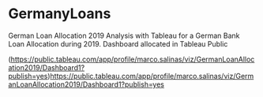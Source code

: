 # GermanyLoans
German Loan Allocation 2019
Analysis with Tableau for a German Bank Loan Allocation during 2019.
Dashboard allocated in Tableau Public

(https://public.tableau.com/app/profile/marco.salinas/viz/GermanLoanAllocation2019/Dashboard1?publish=yes)https://public.tableau.com/app/profile/marco.salinas/viz/GermanLoanAllocation2019/Dashboard1?publish=yes

